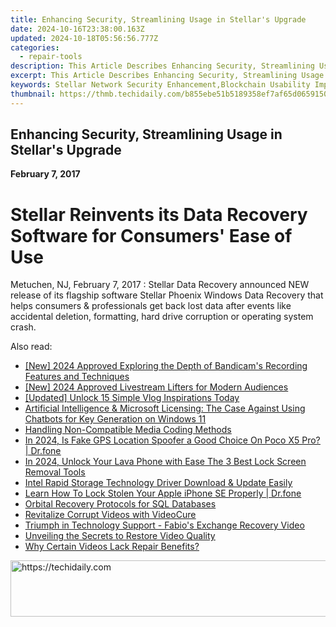 ```yaml
---
title: Enhancing Security, Streamlining Usage in Stellar's Upgrade
date: 2024-10-16T23:38:00.163Z
updated: 2024-10-18T05:56:56.777Z
categories:
  - repair-tools
description: This Article Describes Enhancing Security, Streamlining Usage in Stellar's Upgrade
excerpt: This Article Describes Enhancing Security, Streamlining Usage in Stellar's Upgrade
keywords: Stellar Network Security Enhancement,Blockchain Usability Improvements,Stellar Network Upgrade Benefits,Cryptocurrency Usability Innovations,Next-Gen Blockchain User Experience,Streamlined Cryptocurrency Network Transactions,Enhanced Blockchain Platform Security
thumbnail: https://thmb.techidaily.com/b855ebe51b5189358ef7af65d06591503136d0471619c6e6540592a14f8eb424.jpg
---
```


## Enhancing Security, Streamlining Usage in Stellar's Upgrade

**February 7, 2017**

# **Stellar Reinvents its Data Recovery Software for Consumers' Ease of Use**

Metuchen, NJ, February 7, 2017 : Stellar Data Recovery announced NEW release of its flagship software Stellar Phoenix Windows Data Recovery that helps consumers & professionals get back lost data after events like accidental deletion, formatting, hard drive corruption or operating system crash.

<ins class="adsbygoogle"
     style="display:block"
     data-ad-format="autorelaxed"
     data-ad-client="ca-pub-7571918770474297"
     data-ad-slot="1223367746"></ins>

<ins class="adsbygoogle"
     style="display:block"
     data-ad-client="ca-pub-7571918770474297"
     data-ad-slot="8358498916"
     data-ad-format="auto"
     data-full-width-responsive="true"></ins>

<span class="atpl-alsoreadstyle">Also read:</span>
<div><ul>
<li><a href="https://video-capture.techidaily.com/new-2024-approved-exploring-the-depth-of-bandicams-recording-features-and-techniques/"><u>[New] 2024 Approved Exploring the Depth of Bandicam's Recording Features and Techniques</u></a></li>
<li><a href="https://facebook-videos.techidaily.com/new-2024-approved-livestream-lifters-for-modern-audiences/"><u>[New] 2024 Approved Livestream Lifters for Modern Audiences</u></a></li>
<li><a href="https://some-guidance.techidaily.com/updated-unlock-15-simple-vlog-inspirations-today/"><u>[Updated] Unlock 15 Simple Vlog Inspirations Today</u></a></li>
<li><a href="https://tech-haven.techidaily.com/artificial-intelligence-and-microsoft-licensing-the-case-against-using-chatbots-for-key-generation-on-windows-11/"><u>Artificial Intelligence & Microsoft Licensing: The Case Against Using Chatbots for Key Generation on Windows 11</u></a></li>
<li><a href="https://data-wizards.techidaily.com/handling-non-compatible-media-coding-methods/"><u>Handling Non-Compatible Media Coding Methods</u></a></li>
<li><a href="https://phone-solutions.techidaily.com/in-2024-is-fake-gps-location-spoofer-a-good-choice-on-poco-x5-pro-drfone-by-drfone-virtual-android/"><u>In 2024, Is Fake GPS Location Spoofer a Good Choice On Poco X5 Pro? | Dr.fone</u></a></li>
<li><a href="https://android-unlock.techidaily.com/in-2024-unlock-your-lava-phone-with-ease-the-3-best-lock-screen-removal-tools-by-drfone-android/"><u>In 2024, Unlock Your Lava Phone with Ease The 3 Best Lock Screen Removal Tools</u></a></li>
<li><a href="https://win-dash.techidaily.com/1722970488348-intel-rapid-storage-technology-driver-download-and-update-easily/"><u>Intel Rapid Storage Technology Driver Download & Update Easily</u></a></li>
<li><a href="https://iphone-unlock.techidaily.com/learn-how-to-lock-stolen-your-apple-iphone-se-properly-drfone-by-drfone-ios/"><u>Learn How To Lock Stolen Your Apple iPhone SE Properly | Dr.fone</u></a></li>
<li><a href="https://data-wizards.techidaily.com/orbital-recovery-protocols-for-sql-databases/"><u>Orbital Recovery Protocols for SQL Databases</u></a></li>
<li><a href="https://data-wizards.techidaily.com/revitalize-corrupt-videos-with-videocure/"><u>Revitalize Corrupt Videos with VideoCure</u></a></li>
<li><a href="https://data-wizards.techidaily.com/triumph-in-technology-support-fabios-exchange-recovery-video/"><u>Triumph in Technology Support - Fabio's Exchange Recovery Video</u></a></li>
<li><a href="https://data-wizards.techidaily.com/unveiling-the-secrets-to-restore-video-quality/"><u>Unveiling the Secrets to Restore Video Quality</u></a></li>
<li><a href="https://data-wizards.techidaily.com/why-certain-videos-lack-repair-benefits/"><u>Why Certain Videos Lack Repair Benefits?</u></a></li>
</ul></div>

<!-- affiliate ads begin -->
<a href="https://appsumo.8odi.net/c/5597632/2068407/7443" target="_top" id="2068407">
  <img src="//a.impactradius-go.com/display-ad/7443-2068407" border="0" alt="https://techidaily.com" width="728" height="90"/>
</a>
<img height="0" width="0" src="https://appsumo.8odi.net/i/5597632/2068407/7443" style="position:absolute;visibility:hidden;" border="0" />
<!-- affiliate ads end -->

